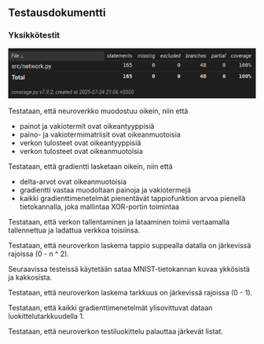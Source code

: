 ## Testausdokumentti

### Yksikkötestit
![coverage_24_7](coverage_report_24_7.png)

Testataan, että neuroverkko muodostuu oikein, niin että
* painot ja vakiotermit ovat oikeantyyppisiä
* paino- ja vakiotermimatriisit ovat oikeanmuotoisia
* verkon tulosteet ovat oikeantyyppisiä
* verkon tulosteet ovat oikeanmuotoisia

Testataan, että gradientti lasketaan oikein, niin että
* delta-arvot ovat oikeanmuotoisia
* gradientti vastaa muodoltaan painoja ja vakiotermejä
* kaikki gradienttimenetelmät pienentävät tappiofunktion arvoa pienellä tietokannalla, joka mallintaa XOR-portin toimintaa

Testataan, että verkon tallentaminen ja lataaminen toimii vertaamalla tallennettua ja ladattua verkkoa toisiinsa.

Testataan, että neuroverkon laskema tappio suppealla datalla on järkevissä rajoissa (0 - n ^ 2).

Seuraavissa testeissä käytetään sataa MNIST-tietokannan kuvaa ykkösistä ja kakkosista.

Testataan, että neuroverkon laskema tarkkuus on järkevissä rajoissa (0 - 1).

Testataan, että kaikki gradienttimenetelmät ylisovittuvat dataan luokittelutarkkuudella 1.

Testataan, että neuroverkon testiluokittelu palauttaa järkevät listat.
